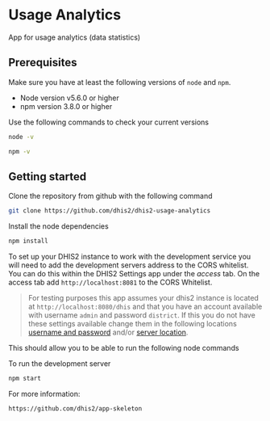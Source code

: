 # Usage Analytics

App for usage analytics (data statistics)

## Prerequisites
Make sure you have at least the following versions of `node` and `npm`.

+ Node version v5.6.0 or higher
+ npm version 3.8.0 or higher

Use the following commands to check your current versions
```sh
node -v

npm -v
```

## Getting started

Clone the repository from github with the following command
```sh
git clone https://github.com/dhis2/dhis2-usage-analytics
```

Install the node dependencies
```sh
npm install
```

To set up your DHIS2 instance to work with the development service you will need to add the development servers address to the CORS whitelist. You can do this within the DHIS2 Settings app under the _access_ tab. On the access tab add `http://localhost:8081` to the CORS Whitelist.
> For testing purposes this app assumes your dhis2 instance is located at `http://localhost:8080/dhis` and that you have an account available with username `admin` and password `district`. If this you do not have these settings available change them in the following locations [username and password](https://github.com/dhis2/app-skeleton/blob/master/src/app.js#L22) and/or [server location](https://github.com/dhis2/app-skeleton/blob/master/src/app.js#L53-L54).

This should allow you to be able to run the following node commands

To run the development server
```sh
npm start
```

For more information:
```sh
https://github.com/dhis2/app-skeleton
```